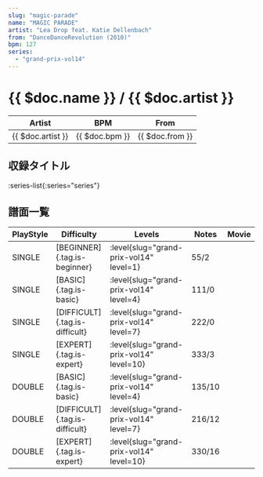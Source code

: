 ```yaml
---
slug: "magic-parade"
name: "MAGIC PARADE"
artist: "Lea Drop feat. Katie Dellenbach"
from: "DanceDanceRevolution (2010)"
bpm: 127
series:
  - "grand-prix-vol14"
---
```


# {{ $doc.name }} / {{ $doc.artist }}

|Artist|BPM|From|
|------|---|----|
|{{ $doc.artist }}|{{ $doc.bpm }}|{{ $doc.from }}|

## 収録タイトル

:series-list{:series="series"}

## 譜面一覧

|PlayStyle|Difficulty|Levels|Notes|Movie|
|---------|----------|------|-----|-----|
|SINGLE|[BEGINNER]{.tag.is-beginner}|<div class="field is-grouped is-grouped-multiline"> :level{slug="grand-prix-vol14" level=1}</div>|55/2||
|SINGLE|[BASIC]{.tag.is-basic}|<div class="field is-grouped is-grouped-multiline"> :level{slug="grand-prix-vol14" level=4}</div>|111/0||
|SINGLE|[DIFFICULT]{.tag.is-difficult}|<div class="field is-grouped is-grouped-multiline"> :level{slug="grand-prix-vol14" level=7}</div>|222/0||
|SINGLE|[EXPERT]{.tag.is-expert}|<div class="field is-grouped is-grouped-multiline"> :level{slug="grand-prix-vol14" level=10}</div>|333/3||
|DOUBLE|[BASIC]{.tag.is-basic}|<div class="field is-grouped is-grouped-multiline"> :level{slug="grand-prix-vol14" level=4}</div>|135/10||
|DOUBLE|[DIFFICULT]{.tag.is-difficult}|<div class="field is-grouped is-grouped-multiline"> :level{slug="grand-prix-vol14" level=7}</div>|216/12||
|DOUBLE|[EXPERT]{.tag.is-expert}|<div class="field is-grouped is-grouped-multiline"> :level{slug="grand-prix-vol14" level=10}</div>|330/16||
